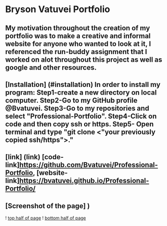 # Bryson Vatuvei Portfolio

## My motivation throughout the creation of my portfolio was to make a creative and informal website for anyone who wanted to look at it, I referenced the run-buddy assignment that I worked on alot throughout this project as well as google and other resources.

## [Installation] (#installation) In order to install my program: Step1-create a new directory on local computer. Step2-Go to my GitHub profile @Bvatuvei. Step3-Go to my repositories and select "Professional-Portfolio". Step4-Click on code and then copy ssh or https. Step5- Open terminal and type "git clone <"your previously copied ssh/https">."

## [link] (link) [code-link]https://github.com/Bvatuvei/Professional-Portfolio, [website-link]https://bvatuvei.github.io/Professional-Portfolio/

## [Screenshot of the page] )
! [top half of page](assets/images/top-half.jpg)
! [bottom half of page](assets/images/bottom-half.jpg)